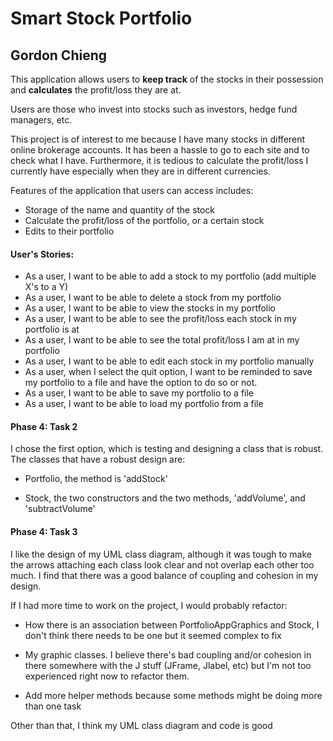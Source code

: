 # Smart Stock Portfolio

## Gordon Chieng

This application allows users to **keep track** of the stocks
in their possession and **calculates** the profit/loss they are at.

Users are those who invest into stocks such as investors,
hedge fund managers, etc.
 
This project is of interest to me because I have many stocks
in different online brokerage accounts. It has been
a hassle to go to each site and to check what I have. Furthermore,
it is tedious to calculate the profit/loss I 
currently have especially when they are in different
currencies.


Features of the application that users can access includes:
- Storage of the name and quantity of the stock
- Calculate the profit/loss of the portfolio, or a certain stock
- Edits to their portfolio

#### User's Stories:

- As a user, I want to be able to add a stock to my portfolio (add multiple X's to a Y)
- As a user, I want to be able to delete a stock from my portfolio
- As a user, I want to be able to view the stocks in my portfolio
- As a user, I want to be able to see the profit/loss each stock in my portfolio is at
- As a user, I want to be able to see the total profit/loss I am at in my portfolio
- As a user, I want to be able to edit each stock in my portfolio manually
- As a user, when I select the quit option, I want to be reminded to save my portfolio to a file
 and have the option to do so or not.
- As a user, I want to be able to save my portfolio to a file
- As a user, I want to be able to load my portfolio from a file 

#### Phase 4: Task 2

I chose the first option, which is testing and designing a class that is robust.
The classes that have a robust design are:
- Portfolio, the method is 'addStock' 

- Stock, the two constructors and the two methods, 'addVolume', and 'subtractVolume'

#### Phase 4: Task 3

I like the design of my UML class diagram, although it was tough
to make the arrows attaching each class look clear and not overlap each other
too much. I find that there was a good balance of coupling and cohesion in my design.

If I had more time to work on the project, I would probably
refactor:
- How there is an association between PortfolioAppGraphics and Stock,
I don't think there needs to be one but it seemed complex to fix

- My graphic classes. I believe there's bad coupling and/or cohesion in there
somewhere with the J stuff (JFrame, Jlabel, etc) but I'm not too experienced 
right now to refactor them.

- Add more helper methods because some methods might be doing more than one
task

Other than that, I think my UML class diagram and code is good